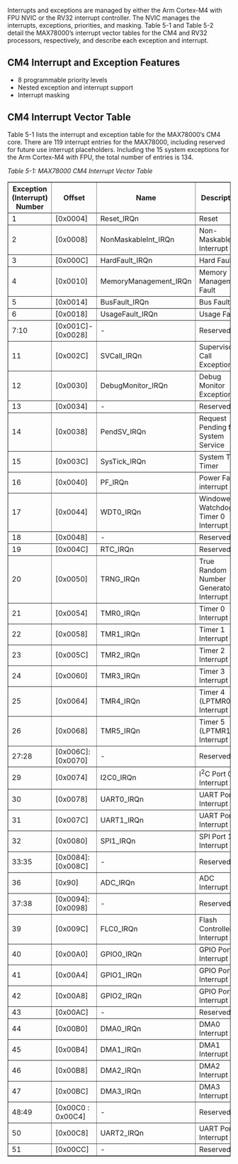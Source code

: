 Interrupts and exceptions are managed by either the Arm Cortex-M4 with FPU NVIC or the RV32 interrupt controller. The NVIC manages the interrupts, exceptions, priorities, and masking. Table 5-1 and Table 5-2 detail the MAX78000’s interrupt vector tables for the CM4 and RV32 processors, respectively, and describe each exception and interrupt.

## CM4 Interrupt and Exception Features
- 8 programmable priority levels
- Nested exception and interrupt support
- Interrupt masking

## CM4 Interrupt Vector Table
Table 5-1 lists the interrupt and exception table for the MAX78000’s CM4 core. There are 119 interrupt entries for the MAX78000, including reserved for future use interrupt placeholders. Including the 15 system exceptions for the Arm Cortex-M4 with FPU, the total number of entries is 134.

*Table 5-1: MAX78000 CM4 Interrupt Vector Table*
<table border="1" cellpadding="5" cellspacing="0">
  <tr>
    <th>Exception <br>(Interrupt) Number</th>
    <th>Offset</th>
    <th>Name</th>
    <th>Description</th>
  </tr>
  <tr>
    <td>1</td>
    <td>[0x0004]</td>
    <td>Reset_IRQn</td>
    <td>Reset</td>
  </tr>
  <tr>
    <td>2</td>
    <td>[0x0008]</td>
    <td>NonMaskableInt_IRQn</td>
    <td>Non-Maskable Interrupt</td>
  </tr>
  <tr>
    <td>3</td>
    <td>[0x000C]</td>
    <td>HardFault_IRQn</td>
    <td>Hard Fault</td>
  </tr>
  <tr>
    <td>4</td>
    <td>[0x0010]</td>
    <td>MemoryManagement_IRQn</td>
    <td>Memory Management Fault</td>
  </tr>
  <tr>
    <td>5</td>
    <td>[0x0014]</td>
    <td>BusFault_IRQn</td>
    <td>Bus Fault</td>
  </tr>
  <tr>
    <td>6</td>
    <td>[0x0018]</td>
    <td>UsageFault_IRQn</td>
    <td>Usage Fault</td>
  </tr>
  <tr>
    <td>7:10</td>
    <td>[0x001C]-[0x0028]</td>
    <td>-</td>
    <td>Reserved</td>
  </tr>
  <tr>
    <td>11</td>
    <td>[0x002C]</td>
    <td>SVCall_IRQn</td>
    <td>Supervisor Call Exception</td>
  </tr>
  <tr>
    <td>12</td>
    <td>[0x0030]</td>
    <td>DebugMonitor_IRQn</td>
    <td>Debug Monitor Exception</td>
  </tr>
  <tr>
    <td>13</td>
    <td>[0x0034]</td>
    <td>-</td>
    <td>Reserved</td>
  </tr>
  <tr>
    <td>14</td>
    <td>[0x0038]</td>
    <td>PendSV_IRQn</td>
    <td>Request Pending for System Service</td>
  </tr>
  <tr>
    <td>15</td>
    <td>[0x003C]</td>
    <td>SysTick_IRQn</td>
    <td>System Tick Timer</td>
  </tr>
  <tr>
    <td>16</td>
    <td>[0x0040]</td>
    <td>PF_IRQn</td>
    <td>Power Fail interrupt</td>
  </tr>
  <tr>
    <td>17</td>
    <td>[0x0044]</td>
    <td>WDT0_IRQn</td>
    <td>Windowed Watchdog Timer 0 Interrupt</td>
  </tr>
  <tr>
    <td>18</td>
    <td>[0x0048]</td>
    <td>-</td>
    <td>Reserved</td>
  </tr>
  <tr>
    <td>19</td>
    <td>[0x004C]</td>
    <td>RTC_IRQn</td>
    <td>Reserved</td>
  </tr>
  <tr>
    <td>20</td>
    <td>[0x0050]</td>
    <td>TRNG_IRQn</td>
    <td>True Random Number Generator Interrupt</td>
  </tr>
  <tr>
    <td>21</td>
    <td>[0x0054]</td>
    <td>TMR0_IRQn</td>
    <td>Timer 0 Interrupt</td>
  </tr>
  <tr>
    <td>22</td>
    <td>[0x0058]</td>
    <td>TMR1_IRQn</td>
    <td>Timer 1 Interrupt</td>
  </tr>
  <tr>
    <td>23</td>
    <td>[0x005C]</td>
    <td>TMR2_IRQn</td>
    <td>Timer 2 Interrupt</td>
  </tr>
  <tr>
    <td>24</td>
    <td>[0x0060]</td>
    <td>TMR3_IRQn</td>
    <td>Timer 3 Interrupt</td>
  </tr>
  <tr>
    <td>25</td>
    <td>[0x0064]</td>
    <td>TMR4_IRQn</td>
    <td>Timer 4 (LPTMR0) Interrupt</td>
  </tr>
  <tr>
    <td>26</td>
    <td>[0x0068]</td>
    <td>TMR5_IRQn</td>
    <td>Timer 5 (LPTMR1) Interrupt</td>
  </tr>
  <tr>
    <td>27:28</td>
    <td>[0x006C]:[0x0070]</td>
    <td>-</td>
    <td>Reserved</td>
  </tr>
  <tr>
    <td>29</td>
    <td>[0x0074]</td>
    <td>I2C0_IRQn</td>
    <td>I<sup>2</sup>C Port 0 Interrupt</td>
  </tr>
  <tr>
    <td>30</td>
    <td>[0x0078]</td>
    <td>UART0_IRQn</td>
    <td>UART Port 0 Interrupt</td>
  </tr>
  <tr>
    <td>31</td>
    <td>[0x007C]</td>
    <td>UART1_IRQn</td>
    <td>UART Port 1 Interrupt</td>
  </tr>
  <tr>
    <td>32</td>
    <td>[0x0080]</td>
    <td>SPI1_IRQn</td>
    <td>SPI Port 1 Interrupt</td>
  </tr>
  <tr>
    <td>33:35</td>
    <td>[0x0084]:[0x008C]</td>
    <td>-</td>
    <td>Reserved</td>
  </tr>
  <tr>
    <td>36</td>
    <td>[0x90]</td>
    <td>ADC_IRQn</td>
    <td>ADC Interrupt</td>
  </tr>
  <tr>
    <td>37:38</td>
    <td>[0x0094]:[0x0098]</td>
    <td>-</td>
    <td>Reserved</td>
  </tr>
  <tr>
    <td>39</td>
    <td>[0x009C]</td>
    <td>FLC0_IRQn</td>
    <td>Flash Controller 0 Interrupt</td>
  </tr>
  <tr>
    <td>40</td>
    <td>[0x00A0]</td>
    <td>GPIO0_IRQn</td>
    <td>GPIO Port 0 Interrupt</td>
  </tr>
  <tr>
    <td>41</td>
    <td>[0x00A4]</td>
    <td>GPIO1_IRQn</td>
    <td>GPIO Port 1 Interrupt</td>
  </tr>
  <tr>
    <td>42</td>
    <td>[0x00A8]</td>
    <td>GPIO2_IRQn</td>
    <td>GPIO Port 2 Interrupt</td>
  </tr>
  <tr>
    <td>43</td>
    <td>[0x00AC]</td>
    <td>-</td>
    <td>Reserved</td>
  </tr>
  <tr>
    <td>44</td>
    <td>[0x00B0]</td>
    <td>DMA0_IRQn</td>
    <td>DMA0 Interrupt</td>
  </tr>
  <tr>
    <td>45</td>
    <td>[0x00B4]</td>
    <td>DMA1_IRQn</td>
    <td>DMA1 Interrupt</td>
  </tr>
  <tr>
    <td>46</td>
    <td>[0x00B8]</td>
    <td>DMA2_IRQn</td>
    <td>DMA2 Interrupt</td>
  </tr>
  <tr>
    <td>47</td>
    <td>[0x00BC]</td>
    <td>DMA3_IRQn</td>
    <td>DMA3 Interrupt</td>
  </tr>
  <tr>
    <td>48:49</td>
    <td>[0x00C0 : 0x00C4]</td>
    <td>-</td>
    <td>Reserved</td>
  </tr>
  <tr>
    <td>50</td>
    <td>[0x00C8]</td>
    <td>UART2_IRQn</td>
    <td>UART Port 2 Interrupt</td>
  </tr>
  <tr>
    <td>51</td>
    <td>[0x00CC]</td>
    <td>-</td>
    <td>Reserved</td>
  </tr>

</table>
